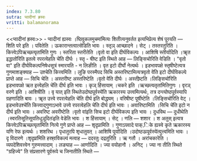 ```yaml
---
index: 7.3.80
sutra: प्वादीनां ह्रस्वः
vritti: balamanorama
---
```


<<प्वादीनां ह्रस्वः>> - प्वादीनां ह्यस्वः ।ष्ठिवुकलमुचमा॑मित्यः शितीत्यनुवर्तत इत्यभिप्रेत्य शेषं पूरयति —  शिति परे इति । पवितेति । ऊकारान्तत्वात्सेडिति भावः । स्तृञ् आच्छादने । सेट् । तस्तरतुरिति । कित्त्वेऽपिऋच्छत्यृता॑मिति गुणः । स्तरिता स्तरीतेति ।वृतो वा इति दीर्घविकल्पः । आशिषि स्तीर्यादिति ।ॠत इद्धातो॑रिति इतत्वे रपरत्वेहलि चे॑ति दीर्घः । स्तृ - षीष्ट इति स्थिते आह  —  लिङ्सिचोरिति वेडिति । "वृतो वा" इति दीर्घविकल्पनिषेधसूत्रं स्मारयति - न लिङीति । वृत इटो दीर्घो नेत्यर्थः । इडभावपक्षे स्तृषीष्टेत्यत्र गुणमाशङ्क्याह —  उश्चेति कित्त्वमिति । लुङि परस्मैपद सिचि अस्तरिष्टामित्यत्रवृतो वे॑ति इटो दीर्घविकल्पे प्राप्ते आह  —  सिचि चेति । अस्तरीष्ट अस्तरिष्टेति ।वृतो वे॑ति दीर्घः । अस्तीष्र्टति ।लिङ्सिचो॑रिति इडभावपक्षे ऋत इत्त्वेहलि चे॑ति दीर्घ इति भावः । कृञ् हिंसायाम् ।चकरे इति ।ऋच्छत्यतृता॑मितिगुणः । वृरञ् वरणे इति । आशिषीति । वृ यात् इति स्थितेउदोष्ठपूर्वस्ये॑ति ऋकारस्य उत्त्वमित्यर्थः, तत्र दन्त्योष्ठपूर्वस्यापि ग्रहणादिति बावः । ॠत उत्त्वे रपरत्वेहलि चे॑ति दीर्घ इति बोद्ध्यम् । वरिषीष्ट पूर्षीष्टेति ।लिङ्सिचो॑रिति वेट् । इडभावेउश्चे॑ति कित्त्वाद्गुणाऽभावे उत्त्वे रपरत्वेहलि चे॑ति दीर्घ इति भावः । अवारिष्टामिति ।सिचि चे॑ति इटो न दीर्घ इति भावः । अवरिष्ट अवरीष्टेति ।वृतो वा॑इति सिच इटो दीर्घविकल्प इति भावः । दुधविथ —  दुधीथेति ।स्वरतिसूतिसूयतिधूञूदितः॑इति वेडेति भावः । श हिंसायाम् । सेट् । णलि  —  शशार । श अतुस् इत्यत्र कित्त्वेऽपिऋच्छत्यृता॑मिति नित्ये गुणे प्राप्ते आह — शृदृप्रामिति । गुणाऽपवादे पाक्,िके ह्यस्वे कृते ऋकारस्य यणि रेफ इत्यर्थः । शशरिथ । पृधातुरपि शृधातुवत् । आशिषि पूर्यादिति ।उदोष्ठऊपूर्वस्ये॑त्युत्त्वमिति भावः । दृ विदारणे ।शृदृप्रा॑मिति हस्र्वविकल्पं मत्वाह  —  ददरतुः दद्रतुरिति । ऋ गतौ । अरांचकारेति । व्यपदेशिवत्त्वेन गुरुमत्त्वादाम् । लङ्याह  —  आर्णादिति । ज्या वयोहानौ । अनिट् । ज्या ना तीति स्थिते "ग्रहिज्ये" ति संप्रसारणे पूर्वरूपे च जिनातीति स्थिते — 